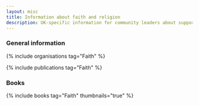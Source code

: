 ```yaml
---
layout: misc
title: Information about faith and religion
description: UK-specific information for community leaders about supporting trans, nonbinary, and gender non-conforming people
---
```


### General information

{% include organisations tag="Faith" %}

{% include publications tag="Faith" %}

### Books

{% include books tag="Faith" thumbnails="true" %}